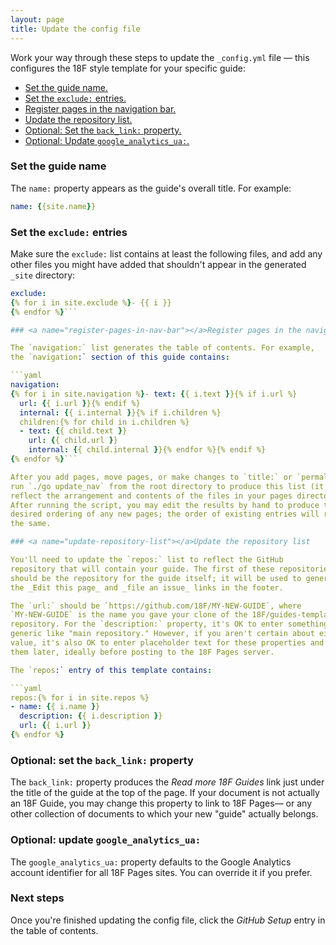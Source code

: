 ```yaml
---
layout: page
title: Update the config file
---
```

Work your way through these steps to update
the `_config.yml` file — this configures the 18F style template for your specific guide:

- [Set the guide name.](#set-name)
- [Set the `exclude:` entries.](#set-exclude-entries)
- [Register pages in the navigation bar.](#register-pages-in-nav-bar)
- [Update the repository list.](#update-repository-list)
- [Optional: Set the `back_link:` property.](#set-back-link)
- [Optional: Update `google_analytics_ua:`.](#set-google-analytics)

### <a name="set-name"></a>Set the guide name

The `name:` property appears as the guide's overall title. For example:

```yaml
name: {{site.name}}
```

### <a name="set-exclude-entries"></a>Set the `exclude:` entries

Make sure the `exclude:` list contains at least the following files, and add
any other files you might have added that shouldn't appear in the
generated `_site` directory:

```yaml
exclude:
{% for i in site.exclude %}- {{ i }}
{% endfor %}```

### <a name="register-pages-in-nav-bar"></a>Register pages in the navigation bar

The `navigation:` list generates the table of contents. For example,
the `navigation:` section of this guide contains:

```yaml
navigation:
{% for i in site.navigation %}- text: {{ i.text }}{% if i.url %}
  url: {{ i.url }}{% endif %}
  internal: {{ i.internal }}{% if i.children %}
  children:{% for child in i.children %}
  - text: {{ child.text }}
    url: {{ child.url }}
    internal: {{ child.internal }}{% endfor %}{% endif %}
{% endfor %}```

After you add pages, move pages, or make changes to `title:` or `permalink:`,
run `./go update_nav` from the root directory to produce this list (it will
reflect the arrangement and contents of the files in your pages directory).
After running the script, you may edit the results by hand to produce the
desired ordering of any new pages; the order of existing entries will remain
the same.

### <a name="update-repository-list"></a>Update the repository list

You'll need to update the `repos:` list to reflect the GitHub
repository that will contain your guide. The first of these repositories
should be the repository for the guide itself; it will be used to generate
the _Edit this page_ and _file an issue_ links in the footer.

The `url:` should be `https://github.com/18F/MY-NEW-GUIDE`, where
`MY-NEW-GUIDE` is the name you gave your clone of the 18F/guides-template
repository. For the `description:` property, it's OK to enter something
generic like "main repository." However, if you aren't certain about either
value, it's also OK to enter placeholder text for these properties and change
them later, ideally before posting to the 18F Pages server.

The `repos:` entry of this template contains:

```yaml
repos:{% for i in site.repos %}
- name: {{ i.name }}
  description: {{ i.description }}
  url: {{ i.url }}
{% endfor %}
```

### <a name="set-back-link"></a>Optional: set the `back_link:` property

The `back_link:` property produces the _Read more 18F Guides_ link just under
the title of the guide at the top of the page. If your document is not
actually an 18F Guide, you may change this property to link to 18F Pages— or
any other collection of documents to which your new "guide" actually belongs.

### <a name="set-google-analytics"></a>Optional: update `google_analytics_ua:`

The `google_analytics_ua:` property defaults to the Google Analytics account
identifier for all 18F Pages sites. You can override it if you prefer.

### Next steps

Once you're finished updating the config file, click the _GitHub Setup_
entry in the table of contents.
